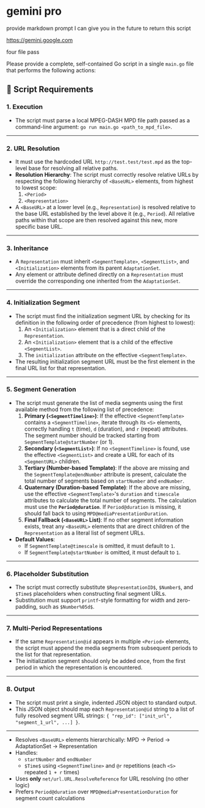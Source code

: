 # gemini pro

provide markdown prompt I can give you in the future to return this script

https://gemini.google.com

four file pass

Please provide a complete, self-contained Go script in a single `main.go` file
that performs the following actions:

## 📜 Script Requirements

### 1. Execution
* The script must parse a local MPEG-DASH MPD file path passed as a command-line argument: `go run main.go <path_to_mpd_file>`.

---
### 2. URL Resolution
* It must use the hardcoded URL `http://test.test/test.mpd` as the top-level base for resolving all relative paths.
* **Resolution Hierarchy**: The script must correctly resolve relative URLs by respecting the following hierarchy of `<BaseURL>` elements, from highest to lowest scope:
  1. `<Period>`
  2. `<Representation>`
* A `<BaseURL>` at a lower level (e.g., `Representation`) is resolved relative to the base URL established by the level above it (e.g., `Period`). All relative paths within that scope are then resolved against this new, more specific base URL.

---
### 3. Inheritance
* A `Representation` must inherit `<SegmentTemplate>`, `<SegmentList>`, and `<Initialization>` elements from its parent `AdaptationSet`.
* Any element or attribute defined directly on a `Representation` must override the corresponding one inherited from the `AdaptationSet`.

---
### 4. Initialization Segment
* The script must find the initialization segment URL by checking for its definition in the following order of precedence (from highest to lowest):
  1. An `<Initialization>` element that is a direct child of the `Representation`.
  2. An `<Initialization>` element that is a child of the effective `<SegmentList>`.
  3. The `initialization` attribute on the effective `<SegmentTemplate>`.
* The resulting initialization segment URL must be the first element in the final URL list for that representation.

---
### 5. Segment Generation
* The script must generate the list of media segments using the first available method from the following list of precedence:
  1. **Primary (`<SegmentTimeline>`)**: If the effective `<SegmentTemplate>` contains a `<SegmentTimeline>`, iterate through its `<S>` elements, correctly handling `t` (time), `d` (duration), and `r` (repeat) attributes. The segment number should be tracked starting from `SegmentTemplate@startNumber` (or 1).
  2. **Secondary (`<SegmentList>`)**: If no `<SegmentTimeline>` is found, use the effective `<SegmentList>` and create a URL for each of its `<SegmentURL>` children.
  3. **Tertiary (Number-based Template)**: If the above are missing and the `SegmentTemplate@endNumber` attribute is present, calculate the total number of segments based on `startNumber` and `endNumber`.
  4. **Quaternary (Duration-based Template)**: If the above are missing, use the effective `<SegmentTemplate>`'s `duration` and `timescale` attributes to calculate the total number of segments. The calculation must use the **`Period@duration`**. If `Period@duration` is missing, it should fall back to using `MPD@mediaPresentationDuration`.
  5. **Final Fallback (`<BaseURL>` List)**: If no other segment information exists, treat any `<BaseURL>` elements that are direct children of the `Representation` as a literal list of segment URLs.
* **Default Values**:
    * If `SegmentTemplate@timescale` is omitted, it must default to `1`.
    * If `SegmentTemplate@startNumber` is omitted, it must default to `1`.

---
### 6. Placeholder Substitution
* The script must correctly substitute `$RepresentationID$`, `$Number$`, and `$Time$` placeholders when constructing final segment URLs.
* Substitution must support `printf`-style formatting for width and zero-padding, such as `$Number%05d$`.

---
### 7. Multi-Period Representations
* If the same `Representation@id` appears in multiple `<Period>` elements, the script must append the media segments from subsequent periods to the list for that representation.
* The initialization segment should only be added once, from the first period in which the representation is encountered.

---
### 8. Output
* The script must print a single, indented JSON object to standard output.
* This JSON object should map each `Representation@id` string to a list of fully resolved segment URL strings: `{ "rep_id": ["init_url", "segment_1_url", ...] }`.

---

- Resolves `<BaseURL>` elements hierarchically: MPD → Period → AdaptationSet → Representation
- Handles:
  - `startNumber` and `endNumber`
  - `$Time$` using `<SegmentTimeline>` and `@r` repetitions (each `<S>` repeated `1 + r` times)
- Uses **only** `net/url.URL.ResolveReference` for URL resolving (no other logic)
- Prefers `Period@duration` over `MPD@mediaPresentationDuration` for segment count calculations

